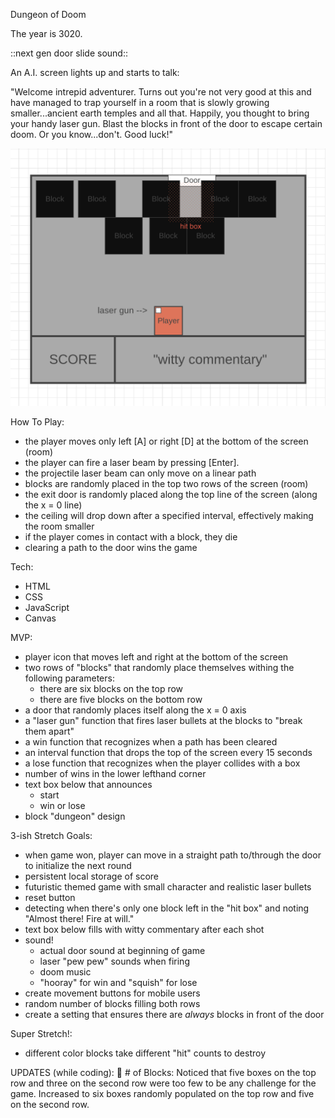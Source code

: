 Dungeon of Doom

The year is 3020.

::next gen door slide sound::

An A.I. screen lights up and starts to talk: 

"Welcome intrepid adventurer. Turns out you're not very good at this and have managed to trap yourself in a room that is slowly growing smaller...ancient earth temples and all that. Happily, you thought to bring your handy laser gun. Blast the blocks in front of the door to escape certain doom. Or you know...don't. Good luck!"


![wireframe](images/wireframe.png)


How To Play:
- the player moves only left [A] or right [D] at the bottom of the screen (room)
- the player can fire a laser beam by pressing [Enter].
- the projectile laser beam can only move on a linear path
- blocks are randomly placed in the top two rows of the screen (room)
- the exit door is randomly placed along the top line of the screen (along the x = 0 line)
- the ceiling will drop down after a specified interval, effectively making the room smaller
- if the player comes in contact with a block, they die
- clearing a path to the door wins the game


Tech:
- HTML
- CSS
- JavaScript
- Canvas


MVP:
* player icon that moves left and right at the bottom of the screen
* two rows of "blocks" that randomly place themselves withing the following parameters:
    - there are six blocks on the top row
    - there are five blocks on the bottom row
* a door that randomly places itself along the x = 0 axis
* a "laser gun" function that fires laser bullets at the blocks to "break them apart"
* a win function that recognizes when a path has been cleared
* an interval function that drops the top of the screen every 15 seconds 
* a lose function that recognizes when the player collides with a box
* number of wins in the lower lefthand corner
* text box below that announces 
    - start
    - win or lose
* block "dungeon" design


3-ish Stretch Goals:
* when game won, player can move in a straight path to/through the door to initialize the next round
* persistent local storage of score
* futuristic themed game with small character and realistic laser bullets
* reset button
* detecting when there's only one block left in the "hit box" and noting "Almost there! Fire at will."
* text box below fills with witty commentary after each shot
* sound!
    - actual door sound at beginning of game
    - laser "pew pew" sounds when firing
    - doom music
    - "hooray" for win and "squish" for lose 
* create movement buttons for mobile users
* random number of blocks filling both rows
* create a setting that ensures there are *always* blocks in front of the door

Super Stretch!:
* different color blocks take different "hit" counts to destroy


UPDATES (while coding):
👾 # of Blocks: Noticed that five boxes on the top row and three on the second row were too few to be any challenge for the game. Increased to six boxes randomly populated on the top row and five on the second row.